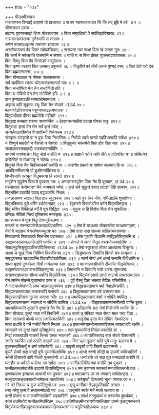 +++
title = "०३४"

+++
श्रीलक्ष्मीरुवाच  
नारायणस्य पिण्डाद्वै ब्राह्मणो यो ह्यजायत ॥
स क्व गतश्चकाराऽथ किं किं तद् ब्रूहि मे हरे! ॥ १ ॥  
श्रीनारायण उवाच --  
ब्राह्मणः पुरुषश्चाद्यो दिव्यः षोडशहायनः ॥
पित्रा समुपदिष्टो वै सर्वविद्याविशारदः ॥२॥  
नारायणसमस्तन्वा गुणैश्चापि स तत्समः ।  
रूपेण वयसाऽऽकृत्या नारायण इवाऽपरः ॥३॥  
अस्तौन्नारायणं देवं पितरं स्वोपदेशिकम् ॥
नारायण! गवां नाथ! पिता त्वं जगतां गुरुः ॥४॥  
किं कार्यं मे भवेच्छाधि पालयामि न संशयः ॥
पाति यः स पिता प्रोक्तः पुत्रस्त्वज्ञाप्रपालकः ॥५॥  
पिता विष्णुः पिता दैवं पितांऽशो वासुदेवजः ।  
पिता कृष्णः परब्रह्म पिता तस्मात् प्रपूज्यते ॥६ ॥
पितृतीर्थं परं तीर्थं तारकं पुण्यदं वरम् ॥
पिता देवो वरो देवः पिता ब्रह्मसनातनम् ॥ ७ ॥  
पिता बीजप्रदाता यः पोषकः पालकस्तथा ।  
सर्वं चार्पयिता स्वस्य कोऽन्यस्तस्मात्परो मतः ॥ ८ ॥  
पिता सन्तोषितो येन तेन सन्तोषितो हरिः ।  
पिता च सेवितो येन तेन संसेवितो हरिः ॥ ९ ॥  
दान पुण्यव्रताऽऽतिथ्ययज्ञहोमदमादयः ।  
अकृता अपि सुकृताः स्युः पिता येन सेव्यते ॥1.34.१०॥  
महापापोऽतिपापश्च पशुघ्नश्चाऽऽत्मघातकः ।  
पितृपादोदकं पीत्वा ब्रह्मलोके महीयते ॥११॥  
पितृब्रह्म परम्ब्रह्म शरण्यः शरणार्थिनः ॥
देहज्ञानधनादीनां प्रदाता पोषकः प्रभुः ॥१२॥  
पितुराज्ञा कृता येन तेन सर्वं कृतं भवेत् ।  
अन्यन्नैवाऽवशिष्येन पित्राशीर्भ्यो विधेयकम् ॥१३॥  
संस्कृतः संस्कृतो वा न पुत्रः पित्रा निभालितः ॥
निर्भयो भवते मान्यो महद्भिश्चापि सर्वथा ॥१४॥  
न विष्णुर्न महादेवो न वैराजो न चेश्वराः ॥
पितृतुल्या भवन्त्येते पिता ह्येव पिता मतः ॥१५॥  
जलाऽन्नवस्त्रवाहाद्यैः पादसंवाहनादिभिः ।  
वार्धक्ये पार्श्ववासेन पितुः सेवां करोति यः ॥१६॥
आह्वाने वर्तने चापि नेति न प्रतिवक्ति यः ॥
ओमित्येव करोतीष्टं स मोक्षभाङ् न संशयः ॥१७॥  
पितुर्मतं विना नैव किञ्चित्कार्यं करोति यः ॥
आज्ञयैव प्रकर्ता यः सर्वथा फलभाग् हि सः ॥१८॥  
आपद्भिर्नीयमानो यो दुःखैरामर्दितश्च यः ।  
विघ्नैश्चापि पराभूतः पितृभक्त्या हि रक्ष्यते ॥१९॥  
तादृशेन सुपुत्रेण पिता वै पुत्रवान् मतः ॥
अनाज्ञाकरपुत्रेण पिता नैव हि पुत्रवान् ॥1.34.२०॥  
तस्मात्तातः करोम्याज्ञां येन जन्मफलं भवेत् ॥
कृतं सर्व सुकुतं स्यात् तदाज्ञां देहि सत्वरम् ॥२१॥  
पितृभक्तिं प्रदर्श्यैवं यावद् बद्धाञ्जलिः स्थितः ।  
तावन्नारायणः साक्षात् पिता प्राह सुपुत्रकम् ॥२२॥
अहो पुत्र चिरं जीव, वर्धितोऽसि शुभाशिषा ।  
पितृभक्तिपरः पुत्रे धर्मेण वर्धतेऽन्वहम् ॥२३ ॥
ईदृशस्ते विचारोऽस्ति वर्तनं पितृभक्तिकृत् ।  
पितृ भक्ति विबेकेऽहं वर्ते वै पुत्र सिद्धिदः ॥२४॥
सुपुत्रः स हि विज्ञेयः पिता येन सुपालितः ।  
वन्दितः सेवितो नित्यं पूजितश्च नमस्कृतः ॥२५।  
प्रातरुत्थाय ये पुत्रः पितॄन्देवान्गुरूँस्तथा ।  
वन्दन्ते च नमन्त्यार्यास्तेऽक्षयाऽर्थप्रभागिणः ॥२५ ॥
तेषां वै चाऽक्षया लोकास्तेषां चाऽक्षयममृतम् ।  
तेषां वै चाऽक्षयं श्रेयस्तेषामभ्युदयः परः ॥२७॥
तेषां दाराः सदा साध्व्यः पातिव्रत्यपरायणाः ।  
मिष्टवाण्यो मिष्टदात्र्यो मिष्टभोग प्रदास्तथा ॥२८ ॥
तेषां गृहाणि दिव्यानि स्मृद्धिकोटिभृतानि च ।  
रसद्रव्यधरासम्पल्ललितानि भवन्ति च ॥२९ ॥
सेवन्ते ये जनाः पितॄन् वस्त्रभोजनवारिभिः ।  
सेवाऽनुवृत्तिशुश्रूषापरिचर्यादिभिस्तथा ॥1.34.३० ॥
तेषां स्युरक्षया लोका अक्षयाश्च विभूतयः ।  
अक्षयं च सुखं दिव्यं निर्विघ्नं चिरजीवनम् ॥३१ ॥
सिद्धयस्तत्र तिष्ठन्ति पितरो यत्र सत्कृताः ।  
समृद्धयस्तत्र चाऽऽयान्ति पित्राशीर्वादयोजिताः ॥३२ ॥
स्वर्णं रौप्यं धनं धान्यं रत्नानि विविधानि च ।  
शय्या मृद्व्यो दुग्धफेना गौर्यो नार्यस्तथा रसाः ॥३३ ॥
यानवाहनसौधानि दीव्यन्ति पितृसेविनाम् ।  
उद्यानोपवनाऽऽवाससरोविहारभूमयः ॥३४॥
विमानानि च दिव्यानि गावो दास्यः सुमध्यमाः ।  
दासाश्चाज्ञाकराः सौम्या भवन्ति पितृसेविनाम् ॥३५॥
पितृसेवाऽक्षयो लाभो नाऽन्यो लाभस्तथाऽपरः ।  
येन लाभेन मोदन्ते पुत्राश्चात्र परत्र च ॥३६ ॥
पूर्वं यैस्तु पिता भक्त्या सेवितः परितोषितः ।  
तैः पदं पारमेष्ठ्यादि लब्धं चाऽथाऽपुनर्भवम् ॥३७॥
पितृप्रसन्नतापात्रं यमो नैवाऽभिसर्पति ।  
पितृप्रसन्नतापात्रात् कालश्चापि पलायते ॥३८ ॥
पितृप्रसादपात्रस्य हरेः प्रसादपात्रता ।  
पितृप्रसादहीनानां दुरन्ता कष्टदा गतिः ॥३ ९॥
लब्धपितृप्रसादानां वंशो न शीर्यते क्वचित् ।  
पितृप्रसादमाप्तानां स्वास्थ्यं न जीर्यति क्वचित् ॥1.34.४० ॥
पितृप्रसादमाप्तानामीतयो यान्ति दूरतः ।  
आध्यात्मिकानि दुःखानि दृश्यन्ते नैव नैव हि ॥४१॥
इन्द्रियाणि सदा तेषां निरोगाणि भवन्ति हि ।  
पिता बीजप्रदः पूज्यो माता गर्भे विवर्धिनी ॥४२॥
बाल्ये तु सेविका माता सेव्या माता यथा पिता ।  
पिता नारायणो बोध्यो माता लक्ष्मीस्वरूपिणी ॥४२॥
मातृसेवा कृता येन सेविता देवकोटयः ।  
माता दधाति वै गर्भे गर्भार्थं नियमे स्थिता ॥४४॥
इष्टान्भोग्यान्भोज्यपानादिकान् त्यक्त्वाऽपि रक्षति ।  
जन्मदाने परं दुःखं सहते मृतिमूर्छनम् ॥४५॥
बालं मूत्रमलोपेतं निर्मलं प्रकरोति सा ।  
निद्रां त्यक्त्वाऽपि बालार्थं चिन्ता ग्रस्ता भवत्यसौ ॥४६॥
ध्यायतीश्वरवद् बालं सेवते पोषयत्यपि ।  
रक्षति स्वार्जितं सर्वं ददाति तत्कृते सदा ॥४७॥
किं! ऋणं तूलनां याति पुत्रे मातुः ऋणस्य वै ।  
पुत्रस्तत्प्रतिकर्तुं न क्षमो वर्षशतैरपि ॥४८॥
यादृशौ तादृशौ वापि पितरौ ब्रह्मवन्मतौ ।  
पूज्यौ सेव्यौ सदा वन्द्यौ पुत्रैः पुण्याभिलाषिभिः ॥४९॥
अन्धौ रुग्णौ दरिद्रौ वा कृपणौ व्यभिचारिणौ ।  
स्तेनौ हिंसापरौ वापि पितरौ पूजनार्हणौ ॥1.34.५०॥
धन्योऽसि त्वं सदा पुत्र यन्मदाज्ञां करोषि हि ।  
मदाज्ञैव च धर्मस्ते धर्मात्मा भव सर्वदा ॥५१ ॥
पत्नीव्रतमितिप्रख्यां करोमि तव पुत्रक! ।  
पत्नीव्रतस्त्वमेवाऽसि ब्राह्मणो दिव्यसिद्धिमान् ॥५२॥
मम कृष्णस्य रूपस्त्वं ममाऽतिवल्लभो यतः ।  
कृष्णवल्लभ इत्याख्य आचार्यो भव पुत्रक! ॥५३॥
ममाऽवतार एव त्वं भगवान् सर्वमोक्षकृत् ।  
मत्सृष्ट्यसङ्ख्यसाध्वीनामेकलः सत्पतिर्भव ॥५४॥
सर्वसृष्टौ दिव्यरूपो भूत्वा व्यापक एव च ।  
नरे नरे निवासं च कुरु कोटिगुणो भव ॥५५॥
शृणु पत्नीव्रतं तेऽहमुपदिशामि तत्त्वतः ।  
तथा नरेषु वृत्त्यं वै तथासन्मोक्षदो भव ॥५६॥
पत्युर्भागं स्वके गर्भे नयते रक्षणाय या ।  
पत्नी प्रोक्ता च साऽप्यग्निसाक्षिणी सहचारिणी ॥५७॥
तदर्थं तत्सुखार्थं च तस्यामेव पुमर्थकम् ।  
वर्तनं व्रतमित्येवं पत्नीव्रतमितीरितम् ॥५८॥
इतिश्रीलक्ष्मीनारायणीयसंहितायां प्रथमे कृतयुगसन्ताने पितृसेवापत्नीव्रतपुरुषात्मकब्राह्मणमहिमकथननामा चतुस्त्रिंशोऽध्यायः ॥३४ ॥
    
